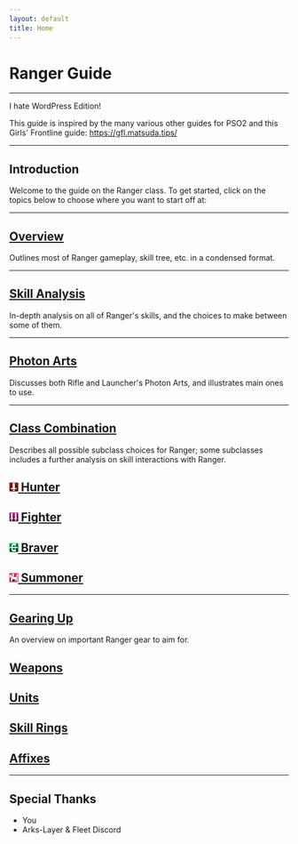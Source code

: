 ```yaml
---
layout: default
title: Home
---
```

<div class="row">
    <div class="col-sm-12">
        <div class="jumbotron jumbotron-fluid">
            <div class="container">
                <div class="jumbotronBox">
                    <h1 class="display-4">Ranger Guide</h1>
                    <hr class="jumboHeadline">
                    <p class="lead">I hate WordPress Edition!</p>
            </div>
        </div>
    </div>
</div>
<div class="row">
    <div class="col-sm-12">
        <section>
            <p>This guide is inspired by the many various other guides for PSO2 and this Girls' Frontline guide: <a href="https://gfl.matsuda.tips/" target="_blank">https://gfl.matsuda.tips/</a></p>
            <hr>
        </section>
    </div>
</div>
<div class="row">
    <div class="col-sm-12">
        <section>
            <h1>Introduction</h1>
            <p>Welcome to the guide on the Ranger class. To get started, click on the topics below to choose where you want to start off at:</p>
            <hr>
        </section>
    </div>
</div>
<div class="row">
    <div class="col-sm-12">
            <section>
                <h1><a href="overview.html">Overview</a></h1>
                <p>Outlines most of Ranger gameplay, skill tree, etc. in a condensed format.</p>
                <hr>
            </section>
    </div>
</div>
<div class="row">
    <div class="col-sm-12">
            <section>
                <h1><a href="#">Skill Analysis</a></h1>
                <p>In-depth analysis on all of Ranger's skills, and the choices to make between some of them.</p>
                <hr>
            </section>
    </div>
</div>
<div class="row">
    <div class="col-sm-12">
            <section>
                <h1><a href="photon-arts.html">Photon Arts</a></h1>
                <p>Discusses both Rifle and Launcher's Photon Arts, and illustrates main ones to use.</p>
                <hr>
            </section>
    </div>
</div>
<div class="row">
    <div class="col-sm-12">
        <section>
            <h1><a href="#">Class Combination</a></h1>
            <p>Describes all possible subclass choices for Ranger; some subclasses includes a further analysis on skill interactions with Ranger.</p>
            <div class="subclass-row">
                <div class="subclass-topics">
                        <h2><a href="#"><img src="assets/img/icons/class_icons/hunter.png"> Hunter</a></h2>
                </div>
                <div class="subclass-topics">
                        <h2><a href="#"><img src="assets/img/icons/class_icons/fighter.png"> Fighter</a></h2>
                </div>
                <div class="subclass-topics">
                        <h2><a href="#"><img src="assets/img/icons/class_icons/braver.png"> Braver</a></h2>
                </div>
                <div class="subclass-topics">
                        <h2><a href="#"><img src="assets/img/icons/class_icons/summoner.png"> Summoner</a></h2>
                </div>
            </div>
            <hr>
        </section>
    </div>
</div>
<div class="row">
    <div class="col-sm-12">
        <section>
            <h1><a href="#">Gearing Up</a></h1>
                <p>An overview on important Ranger gear to aim for.</p>
                <div class="gearing-row">
                    <div class="gearing-topics">
                            <h2><a href="weapons.html">Weapons</a></h2>
                    </div>
                    <div class="gearing-topics">
                            <h2><a href="#">Units</a></h2>
                    </div>
                    <div class="gearing-topics">
                            <h2><a href="#">Skill Rings</a></h2>
                    </div>
                    <div class="gearing-topics">
                            <h2><a href="#">Affixes</a></h2>
                    </div>
                </div>
            <hr>
        </section>
    </div>
</div>
<div class="row">
    <div class="col-sm-12">
        <section>
            <h1>Special Thanks</h1>
            <ul>
                <li>You</li>
                <li>Arks-Layer & Fleet Discord</li>
            </ul>
        </section>
    </div>
</div>